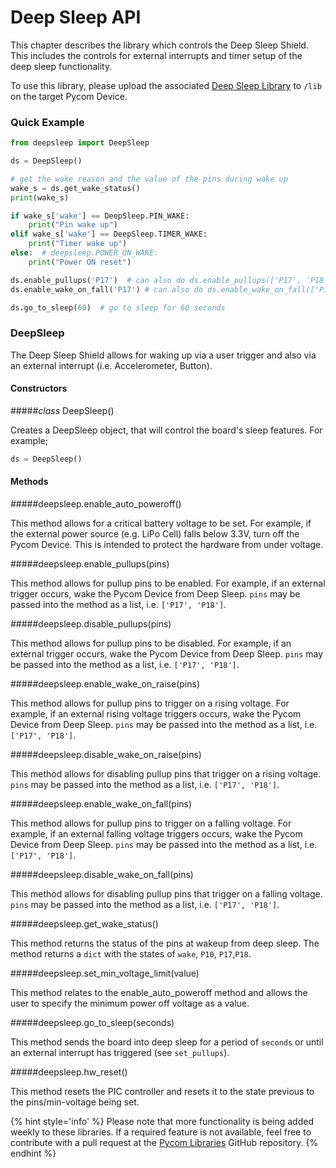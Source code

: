 # Deep Sleep API

This chapter describes the library which controls the Deep Sleep Shield. This includes the controls for external interrupts and timer setup of the deep sleep functionality.

To use this library, please upload the associated [Deep Sleep Library](https://github.com/pycom/pycom-libraries/tree/master/deepsleep) to ``/lib`` on the target Pycom Device.

### Quick Example

```python
from deepsleep import DeepSleep

ds = DeepSleep()

# get the wake reason and the value of the pins during wake up
wake_s = ds.get_wake_status()
print(wake_s)

if wake_s['wake'] == DeepSleep.PIN_WAKE:
    print("Pin wake up")
elif wake_s['wake'] == DeepSleep.TIMER_WAKE:
    print("Timer wake up")
else:  # deepsleep.POWER_ON_WAKE:
    print("Power ON reset")

ds.enable_pullups('P17')  # can also do ds.enable_pullups(['P17', 'P18'])
ds.enable_wake_on_fall('P17') # can also do ds.enable_wake_on_fall(['P17', 'P18'])

ds.go_to_sleep(60)  # go to sleep for 60 seconds
```

### DeepSleep

The Deep Sleep Shield allows for waking up via a user trigger and also via an external interrupt (i.e. Accelerometer, Button).

#### Constructors

#####<class><i>class</i> DeepSleep()</class>

Creates a DeepSleep object, that will control the board's sleep features. For example;

```python
ds = DeepSleep()
```

#### Methods

#####<function>deepsleep.enable_auto_poweroff()</function>

This method allows for a critical battery voltage to be set. For example, if the external power source (e.g. LiPo Cell) falls below 3.3V, turn off the Pycom Device. This is intended to protect the hardware from under voltage.

#####<function>deepsleep.enable_pullups(pins)</function>

This method allows for pullup pins to be enabled. For example, if an external trigger occurs, wake the Pycom Device from Deep Sleep. ``pins`` may be passed into the method as a list, i.e. ``['P17', 'P18']``.

#####<function>deepsleep.disable_pullups(pins)</function>

This method allows for pullup pins to be disabled. For example, if an external trigger occurs, wake the Pycom Device from Deep Sleep. ``pins`` may be passed into the method as a list, i.e. ``['P17', 'P18']``.

#####<function>deepsleep.enable_wake_on_raise(pins)</function>

This method allows for pullup pins to trigger on a rising voltage. For example, if an external rising voltage triggers occurs, wake the Pycom Device from Deep Sleep. ``pins`` may be passed into the method as a list, i.e. ``['P17', 'P18']``.

#####<function>deepsleep.disable_wake_on_raise(pins)</function>

This method allows for disabling pullup pins that trigger on a rising voltage. ``pins`` may be passed into the method as a list, i.e. ``['P17', 'P18']``.

#####<function>deepsleep.enable_wake_on_fall(pins)</function>

This method allows for pullup pins to trigger on a falling voltage. For example, if an external falling voltage triggers occurs, wake the Pycom Device from Deep Sleep. ``pins`` may be passed into the method as a list, i.e. ``['P17', 'P18']``.

#####<function>deepsleep.disable_wake_on_fall(pins)</function>

This method allows for disabling pullup pins that trigger on a falling voltage. ``pins`` may be passed into the method as a list, i.e. ``['P17', 'P18']``.

#####<function>deepsleep.get_wake_status()</function>

This method returns the status of the pins at wakeup from deep sleep. The method returns a ``dict`` with the states of ``wake``, ``P10``, ``P17``,``P18``.

#####<function>deepsleep.set_min_voltage_limit(value)</function>

This method relates to the enable_auto_poweroff method and allows the user to specify the minimum power off voltage as a value.

#####<function>deepsleep.go_to_sleep(seconds)</function>

This method sends the board into deep sleep for a period of ``seconds`` or until an external interrupt has triggered (see ``set_pullups``).

#####<function>deepsleep.hw_reset()</function>

This method resets the PIC controller and resets it to the state previous to the pins/min-voltage being set.

{% hint style='info' %}
Please note that more functionality is being added weekly to these libraries. If a required feature is not available, feel free to contribute with a pull request at the [Pycom Libraries](https://github.com/pycom/pycom-libraries) GitHub repository.
{% endhint %}

